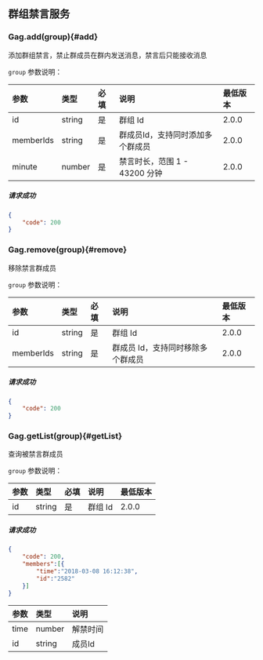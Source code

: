 ## 群组禁言服务

### Gag.add(group){#add}

添加群组禁言，禁止群成员在群内发送消息，禁言后只能接收消息

`group` 参数说明：

| 参数   	 |	类型		| 必填	| 说明 							|最低版本	|
| :----------|:--------	|:-----	|:------------------------------|:----- |
|	id		 |	string	|	是 	| 群组 Id		|2.0.0|
|	memberIds |	string	|	是 	| 群成员Id，支持同时添加多个群成员 |2.0.0|
|	minute |	number	|	是 	| 禁言时长，范围 1 - 43200 分钟|2.0.0|


##### 请求成功

```json
{
    "code": 200
}
```

### Gag.remove(group){#remove}

移除禁言群成员

`group` 参数说明：

| 参数   	 |	类型		| 必填	| 说明 							|最低版本	|
| :----------|:--------	|:-----	|:------------------------------|:----- |
|	id		 |	string	|	是 	| 群组 Id		|2.0.0|
|	memberIds |	string	|	是 	| 群成员 Id，支持同时移除多个群成员 		|2.0.0|

##### 请求成功

```json
{
    "code": 200
}
```

### Gag.getList(group){#getList}

查询被禁言群成员

`group` 参数说明：

| 参数   	 |	类型		| 必填	| 说明 							|最低版本	|
| :----------|:--------	|:-----	|:------------------------------|:----- |
|	id		 |	string	|	是 	| 群组 Id		|2.0.0|

##### 请求成功

```json
{
	"code": 200,
	"members":[{
		"time":"2018-03-08 16:12:38",
		"id":"2582"
	}]
}
```
| 参数   	 |	类型		| 说明	
| :----------|:--------	|:-----	
|	time	|	number| 解禁时间
|	id		|	string| 成员Id
